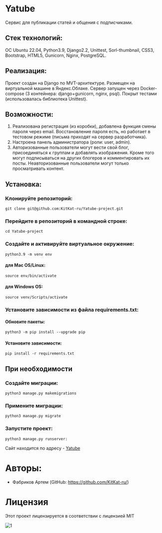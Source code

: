 # Yatube
Сервис для публикации статей и общения с подписчиками.

## Стек технологий:
OC Ubuntu 22.04, Python3.9, Django2.2, Unittest, Sorl-thumbnail, CSS3, Bootstrap, HTML5, Gunicorn, Nginx, PostgreSQL.

## Реализация:
Проект создан на Django по MVT-архитектуре. Размещен на виртуальной машине в Яндекс.Облаке. Сервер запущен через Docker-compose (3 контейнера: django+gunicorn, nginx, psql). Покрыт тестами (использовалась библиотека Unittest).

## Возможности:
1. Реализована регистрация (из коробки), добавлена функция смены пароля через email. Восстановление пароля есть, но работает в тестовом режиме (письма приходят на сервер разработчика).
2. Настроена панель администратора (роли: user, admin).
3. Авторизованные пользователи могут вести свой блог, присоединяться к группам и добавлять изображения. Кроме того могут подписываться на других блогеров и комментировать их посты. Неавторизованные пользователи могут только просматривать контент.

## Установка:

### Клонируйте репозиторий:

    git clone git@github.com:KitKat-ru/Yatube-project.git

### Перейдите в репозиторий в командной строке:
    cd Yatube-project
  
### Создайте и активируйте виртуальное окружение:
    python3.9 -m venv env
#### для Mac OS/Linux:
    source env/bin/activate
#### для Windows OS:
    source venv/Scripts/activate
  
### Установите зависимости из файла requirements.txt:
#### Обновите пакеты:
    python3 -m pip install --upgrade pip
#### Установите зависимости: 
    pip install -r requirements.txt

## При необходимости
### Создайте миграции:
    python3 manage.py makemigrations
### Примените миграции:
    python3 manage.py migrate
  
### Запустите проект:
    python3 manage.py runserver:

Сайт находится по адресу - [Yatube](http://taeray.sytes.net/)

# Авторы:
- Фабриков Артем (GitHub: https://github.com/KitKat-ru/)

# Лицензия
Этот проект лицензируется в соответствии с лицензией MIT

![](https://miro.medium.com/max/156/1*A0rVKDO9tEFamc-Gqt7oEA.png "1")
